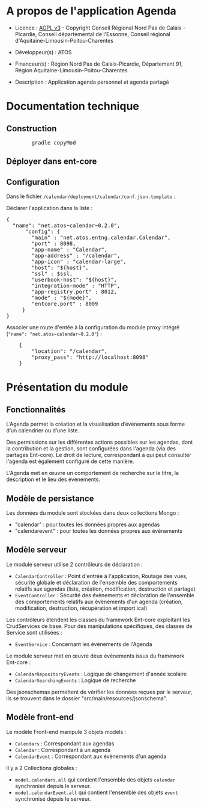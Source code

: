 # A propos de l'application Agenda

* Licence : [AGPL v3](http://www.gnu.org/licenses/agpl.txt) - Copyright Conseil Régional Nord Pas de Calais - Picardie, Conseil départemental de l'Essonne, Conseil régional d'Aquitaine-Limousin-Poitou-Charentes
* Développeur(s) : ATOS
* Financeur(s) : Région Nord Pas de Calais-Picardie,  Département 91, Région Aquitaine-Limousin-Poitou-Charentes

* Description : Application agenda personnel et agenda partagé

# Documentation technique

## Construction

<pre>
		gradle copyMod
</pre>

## Déployer dans ent-core


## Configuration

Dans le fichier `/calendar/deployment/calendar/conf.json.template` :


Déclarer l'application dans la liste :
<pre>
{
  "name": "net.atos~calendar~0.2.0",
      "config": {
        "main" : "net.atos.entng.calendar.Calendar",
        "port" : 8098,
        "app-name" : "Calendar",
        "app-address" : "/calendar",
        "app-icon" : "calendar-large",
        "host": "${host}",
        "ssl" : $ssl,
        "userbook-host": "${host}",
        "integration-mode" : "HTTP",
        "app-registry.port" : 8012,
        "mode" : "${mode}",
        "entcore.port" : 8009
     }
}
</pre>

Associer une route d'entée à la configuration du module proxy intégré (`"name": "net.atos~calendar~0.2.0"`) :
<pre>
	{
		"location": "/calendar",
		"proxy_pass": "http://localhost:8098"
	}
</pre>

# Présentation du module

## Fonctionnalités

L’Agenda permet la création et la visualisation d’événements sous forme d’un calendrier ou d’une liste.

Des permissions sur les différentes actions possibles sur les agendas, dont la contribution et la gestion, sont configurées dans l'agenda (via des partages Ent-core).
Le droit de lecture, correspondant à qui peut consulter l'agenda est également configuré de cette manière.

L'Agenda met en œuvre un comportement de recherche sur le titre, la description et le lieu des événements.

## Modèle de persistance

Les données du module sont stockées dans deux collections Mongo :
 - "calendar" : pour toutes les données propres aux agendas
 - "calendarevent" : pour toutes les données propres aux évènements

## Modèle serveur

Le module serveur utilise 2 contrôleurs de déclaration :

* `CalendarController` : Point d'entrée à l'application, Routage des vues, sécurité globale et déclaration de l'ensemble des comportements relatifs aux agendas (liste, création, modification, destruction et partage)
* `EventController` : Sécurité des évènements et déclaration de l'ensemble des comportements relatifs aux évènements d'un agenda (création, modification, destruction, récupération et import ical)

Les contrôleurs étendent les classes du framework Ent-core exploitant les CrudServices de base. Pour des manipulations spécifiques, des classes de Service sont utilisées :

* `EventService` : Concernant les évènements de l'Agenda

Le module serveur met en œuvre deux évènements issus du framework Ent-core :

* `CalendarRepositoryEvents` : Logique de changement d'année scolaire
* `CalendarSearchingEvents` : Logique de recherche

Des jsonschemas permettent de vérifier les données reçues par le serveur, ils se trouvent dans le dossier "src/main/resources/jsonschema".

## Modèle front-end

Le modèle Front-end manipule 3 objets models :

* `Calendars` : Correspondant aux agendas
* `Calendar` : Correspondant à un agenda
* `CalendarEvent` : Correspondant aux évènements d'un agenda

Il y a 2 Collections globales :

* `model.calendars.all` qui contient l'ensemble des objets `calendar` synchronisé depuis le serveur.
* `model.calendarEvent.all` qui contient l'ensemble des objets `event` synchronisé depuis le serveur.
